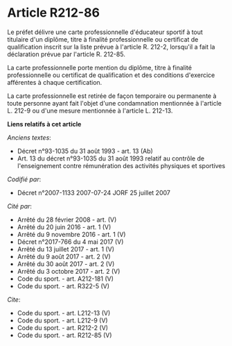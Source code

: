 # Article R212-86

Le préfet délivre une carte professionnelle d'éducateur sportif à tout titulaire d'un diplôme, titre à finalité
professionnelle ou certificat de qualification inscrit sur la liste prévue à l'article R. 212-2, lorsqu'il a fait la
déclaration prévue par l'article R. 212-85. 

La carte professionnelle porte mention du diplôme, titre à finalité professionnelle ou certificat de qualification et des
conditions d'exercice afférentes à chaque certification. 

La carte professionnelle est retirée de façon temporaire ou permanente à toute personne ayant fait l'objet d'une condamnation
mentionnée à l'article L. 212-9 ou d'une mesure mentionnée à l'article L. 212-13.

**Liens relatifs à cet article**

_Anciens textes_:

  - Décret n°93-1035 du 31 août 1993 - art. 13 (Ab)
  - Art. 13 du décret n°93-1035 du 31 août 1993 relatif au contrôle de l'enseignement contre rémunération des activités physiques et sportives

_Codifié par_:

  - Décret n°2007-1133 2007-07-24 JORF 25 juillet 2007

_Cité par_:

  - Arrêté du 28 février 2008 - art. (V)
  - Arrêté du 20 juin 2016 - art. 1 (V)
  - Arrêté du 9 novembre 2016 - art. 1 (V)
  - Décret n°2017-766 du 4 mai 2017 (V)
  - Arrêté du 13 juillet 2017 - art. 1 (V)
  - Arrêté du 9 août 2017 - art. 2 (V)
  - Arrêté du 30 août 2017 - art. 2 (V)
  - Arrêté du 3 octobre 2017 - art. 2 (V)
  - Code du sport. - art. A212-181 (V)
  - Code du sport. - art. R322-5 (V)

_Cite_:

  - Code du sport. - art. L212-13 (V)
  - Code du sport. - art. L212-9 (V)
  - Code du sport. - art. R212-2 (V)
  - Code du sport. - art. R212-85 (V)
